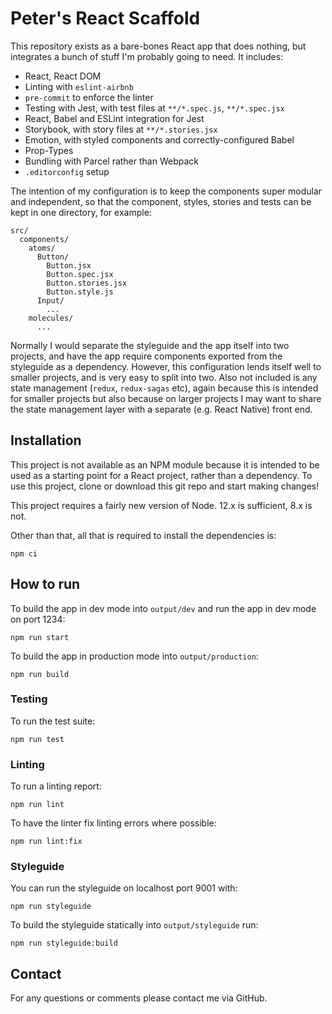 # Peter's React Scaffold

This repository exists as a bare-bones React app that does nothing, but integrates a bunch of stuff I'm probably going to need. It includes:

* React, React DOM
* Linting with `eslint-airbnb`
* `pre-commit` to enforce the linter
* Testing with Jest, with test files at `**/*.spec.js`, `**/*.spec.jsx`
* React, Babel and ESLint integration for Jest
* Storybook, with story files at `**/*.stories.jsx`
* Emotion, with styled components and correctly-configured Babel
* Prop-Types
* Bundling with Parcel rather than Webpack
* `.editorconfig` setup

The intention of my configuration is to keep the components super modular and independent, so that the component, styles, stories and tests can be kept in one directory, for example:

    src/
      components/
        atoms/
          Button/
            Button.jsx
            Button.spec.jsx
            Button.stories.jsx
            Button.style.js
          Input/
            ...
        molecules/
          ...

Normally I would separate the styleguide and the app itself into two projects, and have the app require components exported from the styleguide as a dependency. However, this configuration lends itself well to smaller projects, and is very easy to split into two. Also not included is any state management (`redux`, `redux-sagas` etc), again because this is intended for smaller projects but also because on larger projects I may want to share the state management layer with a separate (e.g. React Native) front end.

## Installation

This project is not available as an NPM module because it is intended to be used as a starting point for a React project, rather than a dependency. To use this project, clone or download this git repo and start making changes!

This project requires a fairly new version of Node. 12.x is sufficient, 8.x is not.

Other than that, all that is required to install the dependencies is:

    npm ci

## How to run

To build the app in dev mode into `output/dev` and run the app in dev mode on port 1234:

    npm run start

To build the app in production mode into `output/production`:

    npm run build

### Testing

To run the test suite:

    npm run test

### Linting

To run a linting report:

    npm run lint

To have the linter fix linting errors where possible:

    npm run lint:fix

### Styleguide

You can run the styleguide on localhost port 9001 with:

    npm run styleguide

To build the styleguide statically into `output/styleguide` run:

    npm run styleguide:build

## Contact

For any questions or comments please contact me via GitHub.
